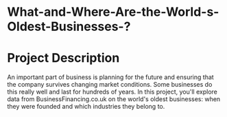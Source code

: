 # What-and-Where-Are-the-World-s-Oldest-Businesses-?

# Project Description

An important part of business is planning for the future and ensuring that the company survives changing market conditions. 
Some businesses do this really well and last for hundreds of years. In this project, you'll explore data from BusinessFinancing.co.uk 
on the world's oldest businesses: when they were founded and which industries they belong to.
